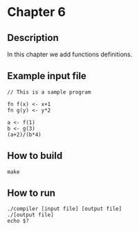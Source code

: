 # Chapter 6

## Description

In this chapter we add functions definitions.

## Example input file

    // This is a sample program

    fn f(x) <- x+1
    fn g(y) <- y*2

    a <- f(1)
    b <- g(3)
    (a+2)/(b*4)
    

## How to build

    make

## How to run

    ./compiler [input file] [output file]
    ./[output file]
    echo $?

